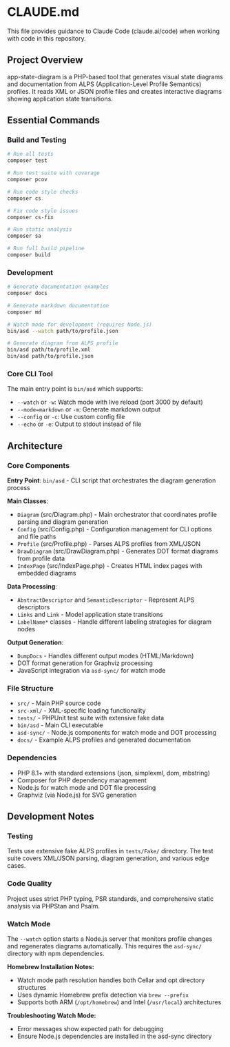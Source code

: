 # CLAUDE.md

This file provides guidance to Claude Code (claude.ai/code) when working with code in this repository.

## Project Overview

app-state-diagram is a PHP-based tool that generates visual state diagrams and documentation from ALPS (Application-Level Profile Semantics) profiles. It reads XML or JSON profile files and creates interactive diagrams showing application state transitions.

## Essential Commands

### Build and Testing
```bash
# Run all tests
composer test

# Run test suite with coverage
composer pcov

# Run code style checks
composer cs

# Fix code style issues
composer cs-fix

# Run static analysis
composer sa

# Run full build pipeline
composer build
```

### Development
```bash
# Generate documentation examples
composer docs

# Generate markdown documentation
composer md

# Watch mode for development (requires Node.js)
bin/asd --watch path/to/profile.json

# Generate diagram from ALPS profile
bin/asd path/to/profile.xml
bin/asd path/to/profile.json
```

### Core CLI Tool
The main entry point is `bin/asd` which supports:
- `--watch` or `-w`: Watch mode with live reload (port 3000 by default)
- `--mode=markdown` or `-m`: Generate markdown output
- `--config` or `-c`: Use custom config file
- `--echo` or `-e`: Output to stdout instead of file

## Architecture

### Core Components

**Entry Point**: `bin/asd` - CLI script that orchestrates the diagram generation process

**Main Classes**:
- `Diagram` (src/Diagram.php) - Main orchestrator that coordinates profile parsing and diagram generation
- `Config` (src/Config.php) - Configuration management for CLI options and file paths
- `Profile` (src/Profile.php) - Parses ALPS profiles from XML/JSON
- `DrawDiagram` (src/DrawDiagram.php) - Generates DOT format diagrams from profile data
- `IndexPage` (src/IndexPage.php) - Creates HTML index pages with embedded diagrams

**Data Processing**:
- `AbstractDescriptor` and `SemanticDescriptor` - Represent ALPS descriptors
- `Links` and `Link` - Model application state transitions
- `LabelName*` classes - Handle different labeling strategies for diagram nodes

**Output Generation**:
- `DumpDocs` - Handles different output modes (HTML/Markdown)
- DOT format generation for Graphviz processing
- JavaScript integration via `asd-sync/` for watch mode

### File Structure
- `src/` - Main PHP source code
- `src-xml/` - XML-specific loading functionality  
- `tests/` - PHPUnit test suite with extensive fake data
- `bin/asd` - Main CLI executable
- `asd-sync/` - Node.js components for watch mode and DOT processing
- `docs/` - Example ALPS profiles and generated documentation

### Dependencies
- PHP 8.1+ with standard extensions (json, simplexml, dom, mbstring)
- Composer for PHP dependency management
- Node.js for watch mode and DOT file processing
- Graphviz (via Node.js) for SVG generation

## Development Notes

### Testing
Tests use extensive fake ALPS profiles in `tests/Fake/` directory. The test suite covers XML/JSON parsing, diagram generation, and various edge cases.

### Code Quality
Project uses strict PHP typing, PSR standards, and comprehensive static analysis via PHPStan and Psalm.

### Watch Mode
The `--watch` option starts a Node.js server that monitors profile changes and regenerates diagrams automatically. This requires the `asd-sync/` directory with npm dependencies.

**Homebrew Installation Notes:**
- Watch mode path resolution handles both Cellar and opt directory structures
- Uses dynamic Homebrew prefix detection via `brew --prefix`
- Supports both ARM (`/opt/homebrew`) and Intel (`/usr/local`) architectures

**Troubleshooting Watch Mode:**
- Error messages show expected path for debugging
- Ensure Node.js dependencies are installed in the asd-sync directory